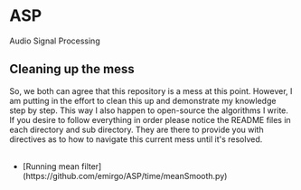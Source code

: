 # ASP
Audio Signal Processing

## Cleaning up the mess
So, we both can agree that this repository is a mess at this point. However, I am putting in the effort to clean this up and demonstrate my knowledge step by step. This way I also happen to open-source the algorithms I write. If you desire to follow everything in order please notice the README files in each directory and sub directory. They are there to provide you with directives as to how to navigate this current mess until it's resolved.
<br><br>
<ul>
    <li> [Running mean filter](https://github.com/emirgo/ASP/time/meanSmooth.py) </li>
</ul>